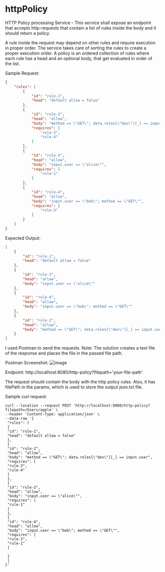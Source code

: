 # httpPolicy
HTTP Policy processing Service - This service shall expose an endpoint that accepts http-requests that contain a list of rules inside the body and it should return a policy.

A rule inside the request may depend on other rules and require execution in proper order. The service takes care of sorting the rules to create a proper execution order. A policy is an ordered collection of rules where each rule has a head and an optional body, that get evaluated in order of the list.

Sample Request:
```JSON
{
    "rules": [
        {
            "id": "rule-1",
            "head": "default allow = false"
        },
        {
            "id": "rule-2",
            "head": "allow",
            "body": "method == \"GET\"; data.roles[\"dev\"][_] == input.user",
            "requires": [
                "rule-3",
                "rule-4"
            ]
        },
        {
            "id": "rule-3",
            "head": "allow",
            "body": "input.user == \"alice\"",
            "requires": [
                "rule-1"
            ]
        },
        {
            "id": "rule-4",
            "head": "allow",
            "body": "input.user == \"bob\"; method == \"GET\"",
            "requires": [
                "rule-3"
            ]
        }
    ]
}
```

Expected Output:
```JSON
[
    {
        "id": "rule-1",
        "head": "default allow = false"
    },
    {
        "id": "rule-3",
        "head": "allow",
        "body": "input.user == \"alice\""
    },
    {
        "id": "rule-4",
        "head": "allow",
        "body": "input.user == \"bob\"; method == \"GET\""
    },
    {
        "id": "rule-2",
        "head": "allow",
        "body": "method == \"GET\"; data.roles[\"dev\"][_] == input.user"
    }
]
```
I used Postman to send the requests. Note: The solution creates a text file of the response and places the file in the passed file path.

Postman Screenshot:
![image](https://user-images.githubusercontent.com/75333239/180608630-2b2189fb-6423-4bd8-98b3-7a3bed8c866e.png)

Endpoint: http://localhost:8080/http-policy?filepath='your-file-path'


The request should contain the body with the http policy rules. Also, it has filePath in the params, which is used to store the output json.txt file.


Sample curl request:
```Linux
curl --location --request POST 'http://localhost:8080/http-policy?filepath=/Users/apple' \
--header 'Content-Type: application/json' \
--data-raw '{
 "rules": [
 {
 "id": "rule-1",
 "head": "default allow = false"
 },
 {
 "id": "rule-2",
 "head": "allow",
 "body": "method == \"GET\"; data.roles[\"dev\"][_] == input.user",
 "requires": [
 "rule-3",
 "rule-4"
 ]
 },
 {
 "id": "rule-3",
 "head": "allow",
 "body": "input.user == \"alice\"",
 "requires": [
 "rule-1"
 ]
 },
 {
 "id": "rule-4",
 "head": "allow",
 "body": "input.user == \"bob\"; method == \"GET\"",
 "requires": [
 "rule-3",
 "rule-1"
 ]

 }
 ]
}'
```
